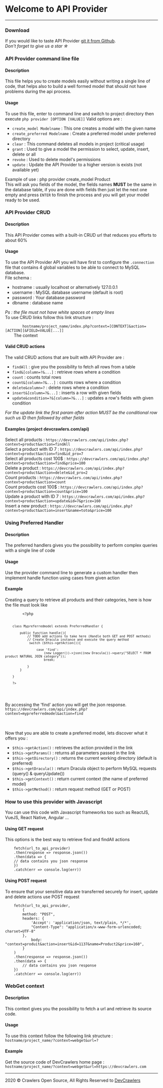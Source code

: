 <h1>Welcome to API Provider
</h1>
<hr>

<h3>Download</h3>
<p>
    If you would like to taste API Provider <a href="https://github.com/dev-hb/apiprovider" target="_blank">git it from Github</a>.<br />
    <i>Don't forget to give us a star &star;</i>
</p>

<h3>API Provider command line file</h3>
<h4>Description</h4>
<p>
    This file helps you to create models easily without writing a single line of code, that helps also to build a well formed
    model that should not have problems during the api process.
</p>
<h4>Usage</h4>
<p>
    To use this file, enter to command line and switch to project directory then execute <code>php provider [OPTION [VALUE]]</code>
    Valid options are :
    <ul>
        <li><code>create_model Modelname</code> : This one creates a model with the given name</li>
        <li><code>create_preferred Modelname</code> : Create a preferred model under preferred directory</li>
        <li><code>clear</code> : This command deletes all models in project (critical usage)</li>
        <li><code>grant</code> : Used to give a model the permission to select, update, insert, delete or all</li>
        <li><code>revoke</code> : Used to delete model's permissions</li>
        <li><code>update</code> : Update the API Provider to a higher version is exists (not available yet)</li>
    </ul>
    Example of use : php provider create_model Product<br />
    This will ask you fields of the model, the fields names <b>MUST</b> be the same in the database table, if you are done with fields
    then just let the next one empty and press <code>ENTER</code> to finish the process and you will get your model ready to be used.
</p>

<h3>API Provider CRUD</h3>
<h4>Description</h4>
<p>
    This API Provider comes with a built-in CRUD url that reduces you efforts to about 60%
</p>
<h4>Usage</h4>
<p>
    To use the API Provider API you will have first to configure the <code>.connection</code> file that contains 4 global variables to
    be able to connect to MySQL database.<br />
    File schema :<br />
    <ul>
        <li>hostname : usually localhost or alternatively 127.0.0.1</li>
    <li>username : MySQL database username (default is root)</li>
    <li>password : Your database password</li>
    <li>dbname : database name</li>
</ul>
<i>Ps : the file must not have white spaces ot empty lines</i>
<br>
    To use CRUD links follow this link structure :<br />
    <code>
        hostname/project_name/index.php?context=[CONTEXT]&action=[ACTION][&FIELD=VALUE[...]]
    </code>
    The context
</p>

<h4>Valid CRUD actions</h4>
<p>
    The valid CRUD actions that are built with API Provider are : <br />
    <ul>
        <li><code>findAll</code> : give you the possibility to fetch all rows from a table</li>
        <li><code>find&[column=?&...]</code> : retrieve rows where a condition</li>
        <li><code>count</code> : counts total rows</li>
        <li><code>count&[column=?&...]</code> : counts rows where a condition</li>
        <li><code>delete&column=?</code> : delete rows where a condition</li>
        <li><code>insert&[column=?&...]</code> : inserts a row with given fields</li>
        <li><code>update&condition=?&[column=?&...]</code> : updates a row's fields with given condition</li>
    </ul>

<i>For the update link the first param after action MUST be the conditional row such us ID then followed by other fields</i> 
</p>

<h4>Examples (project devcrawlers.com/api)</h4>
<p>
    Select all products : <code>https://devcrawlers.com/api/index.php?context=product&action=findAll</code><br/>
    Select a product with ID 7 : <code>https://devcrawlers.com/api/index.php?context=product&action=find&id_pro=7</code><br/>
    Select all products cost 100$ : <code>https://devcrawlers.com/api/index.php?context=product&action=find&price=100</code><br/>
    Delete a product : <code>https://devcrawlers.com/api/index.php?context=product&action=delete&id_pro=2</code><br/>
    Count products : <code>https://devcrawlers.com/api/index.php?context=product&action=count</code><br/>
    Count products cost 100$ : <code>https://devcrawlers.com/api/index.php?context=product&action=count&price=100</code><br/>
    Update a product with ID 7 : <code>https://devcrawlers.com/api/index.php?context=product&action=update&id=7&price=160</code><br />
    Insert a new product : <code>https://devcrawlers.com/api/index.php?context=product&action=insert&name=toto&price=100</code><br />
</p>

<h3>Using Preferred Handler</h3>
<h4>Description</h4>
<p>
    The preferred handlers gives you the possibility to perform complex queries with a single line of code
</p>
<h4>Usage</h4>
<p>
    Use the provider command line to generate a custom handler then implement handle function using cases from given action<br />
</p>
<h4>Example</h4>
<p>
    Creating a query to retrieve all products and their categories, here is how the file must look like<br />
    <code>
        &lt?php

        class Mypreferredmodel extends PreferredHandler {
    
            public function handle(){
                // TODO add actions to take here (Handle both GET and POST methods)
                // Create Dracula instance and execute the query method
                 switch ($this->getAction()){
    
                     case 'find':
                         (new Logger())->json((new Dracula())->query("SELECT * FROM product NATURAL JOIN category"));
                         break;
    
                }
            }
    
        }
    
        ?>
   </code>
<p>
    By accessing the 'find' action you will get the json response.<br />
    <code>https://devcrawlers.com/api/index.php?context=mypreferredmodel&action=find</code>
</p>
<br />
<br />
Now that you are able to create a preferred model, lets discover what it offers you : <br />
<ul>
    <li><code>$this->getAction()</code> : retrieves the action provided in the link</li>
    <li><code>$this->getParams()</code> : returns all parameters passed in the link</li>
    <li><code>$this->getDirectory()</code> : returns the current working directory (default is preferred)</li>
    <li><code>$this->getDracula()</code> : return Dracula object to perform MySQL requests (query() & queryUpdate())</li>
    <li><code>$this->getContext()</code> : return current context (the name of preferred model)</li>
    <li><code>$this->getMethod()</code> : return request method (GET or POST)</li>
</ul>
</p>

<h3>How to use this provider with Javascript</h3>

<p>
    You can use this code with Javascript frameworks too such as ReactJS, VueJS, React Native, Angular ...
</p>

<h4>Using GET request</h4>

<p>
    This options is the best way to retrieve find and findAll actions

        fetch(url_to_api_provider)
        .then(response => response.json())
        .then(data => {
        // data contains you json response
        })
        .catch(err => console.log(err))
</p>

<h4>Using POST request</h4>

<p>
    To ensure that your sensitive data are transferred securely for insert, update and delete actions use POST request

        fetch(url_to_api_provider,
            {
            method: "POST",
            headers: {
                'Accept': 'application/json, text/plain, */*',
                "Content-Type": "application/x-www-form-urlencoded; charset=UTF-8"
            },
                body: "context=produit&action=insert&id=1137&name=Product2&price=160",
            }
        )
        .then(response => response.json())
        .then(data => {
            // data contains you json response
        })
        .catch(err => console.log(err))
</p>


</p>

<h3>WebGet context</h3>
<h4 id="webget">Description</h4>

<p>
    This context gives you the possibility to fetch a url and retrieve its source code.
</p>

<h4>Usage</h4>
<p>
    To use this context follow the following link structure :
    <code>hostname/project_name/?context=webget&url=?</code>
</p>

<h4>Example</h4>

<p>
    Get the source code of DevCrawlers home page :<br />
    <code>hostname/project_name/?context=webget&url=https://devcrawlers.com</code>
</p>


<hr>
2020 &copy; Crawlers Open Source, All Rights Reserved to <a href="https://devcrawlers.com" target="_blank">DevCrawlers</a>
